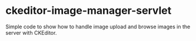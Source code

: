 # ckeditor-image-manager-servlet
Simple code to show how to handle image upload and browse images in the server with CKEditor. 
